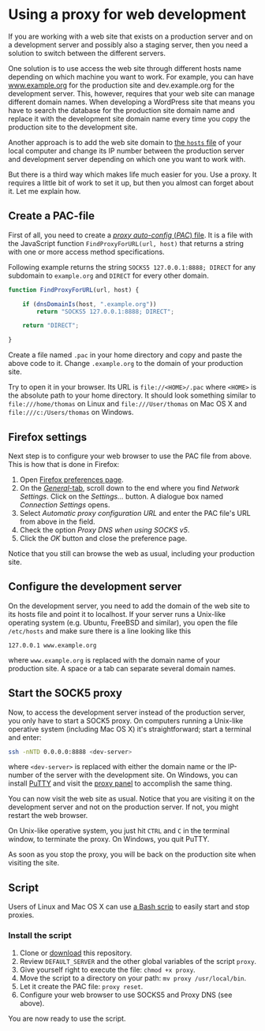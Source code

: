 # Using a proxy for web development

If you are working with a web site that exists on a production server and on a development server and possibly also a staging server, then you need a solution to switch between the different servers.

One solution is to use access the web site through different hosts name depending on which machine you want to work. For example, you can have www.example.org for the production site and dev.example.org for the development server. This, however, requires that your web site can manage different domain names. When developing a WordPress site that means you have to search the database for the production site domain name and replace it with the development site domain name every time you copy the production site to the development site.

Another approach is to add the web site domain to [the `hosts` file](https://en.wikipedia.org/wiki/Hosts_(file)#Location_in_the_file_system) of your local computer and change its IP number between the production server and development server depending on which one you want to work with.

But there is a third way which makes life much easier for you. Use a proxy. It requires a little bit of work to set it up, but then you almost can forget about it. Let me explain how.

## Create a PAC-file

First of all, you need to create a [*proxy auto-config* (*PAC*) file](https://developer.mozilla.org/en-US/docs/Web/HTTP/Proxy_servers_and_tunneling/Proxy_Auto-Configuration_(PAC)_file). It is a file with the JavaScript function `FindProxyForURL(url, host)` that returns a string with one or more access method specifications.

Following example returns the string `SOCKS5 127.0.0.1:8888; DIRECT` for any subdomain to `example.org` and `DIRECT` for every other domain.

```javascript
function FindProxyForURL(url, host) {

    if (dnsDomainIs(host, ".example.org"))
        return "SOCKS5 127.0.0.1:8888; DIRECT";

    return "DIRECT";

}
```

Create a file named `.pac` in your home directory and copy and paste the above code to it. Change `.example.org` to the domain of your production site.

Try to open it in your browser. Its URL is `file://<HOME>/.pac` where `<HOME>` is the absolute path to your home directory. It should look something similar to `file:///home/thomas` on Linux and `file:///User/thomas` on Mac OS X and `file:///c:/Users/thomas` on Windows.

## Firefox settings

Next step is to configure your web browser to use the PAC file from above. This is how that is done in Firefox:

1.  Open [Firefox preferences page](about:preferences).
1.  On the [*General*-tab](about:preferences#general), scroll down to the end where you find *Network Settings*. Click on the *Settings…* button. A dialogue box named *Connection Settings* opens.
1.  Select *Automatic proxy configuration URL* and enter the PAC file's URL from above in the field.
1.  Check the option *Proxy DNS when using SOCKS v5*.
1.  Click the *OK* button and close the preference page.

Notice that you still can browse the web as usual, including your production site.

## Configure the development server

On the development server, you need to add the domain of the web site to its hosts file and point it to localhost. If your server runs a Unix-like operating system (e.g. Ubuntu, FreeBSD and similar), you open the file `/etc/hosts` and make sure there is a line looking like this

    127.0.0.1 www.example.org

where `www.example.org` is replaced with the domain name of your production site. A space or a tab can separate several domain names.

## Start the SOCK5 proxy

Now, to access the development server instead of the production server, you only have to start a SOCK5 proxy. On computers running a Unix-like operative system (including Mac OS X) it's straightforward; start a terminal and enter:

```bash
ssh -nNTD 0.0.0.0:8888 <dev-server>
```

where `<dev-server>` is replaced with either the domain name or the IP-number of the server with the development site. On Windows, you can install [PuTTY](https://www.chiark.greenend.org.uk/~sgtatham/putty/) and visit the [proxy panel](https://the.earth.li/~sgtatham/putty/0.73/htmldoc/Chapter4.html#config-proxy) to accomplish the same thing.

You can now visit the web site as usual. Notice that you are visiting it on the development server and not on the production server. If not, you might restart the web browser.

On Unix-like operative system, you just hit `CTRL` and `C` in the terminal window, to terminate the proxy. On Windows, you quit PuTTY.

As soon as you stop the proxy, you will be back on the production site when visiting the site.

## Script

Users of Linux and Mac OS X can use [a Bash scrip](https://github.com/Kntnt/proxy/blob/master/proxy) to easily start and stop proxies.

### Install the script

1. Clone or [download](https://github.com/Kntnt/proxy/archive/master.zip) this repository.
2. Review `DEFAULT_SERVER` and the other global variables of the script `proxy`.
3. Give yourself right to execute the file: `chmod +x proxy`.
4. Move the script to a directory on your path: `mv proxy /usr/local/bin`.
5. Let it create the PAC file: `proxy reset`.
6. Configure your web browser to use SOCKS5 and Proxy DNS (see above).

You are now ready to use the script.
